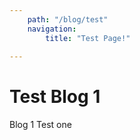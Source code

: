```yaml
---
    path: "/blog/test"
    navigation: 
        title: "Test Page!"
        
---
```

# Test Blog 1
Blog 1 Test one